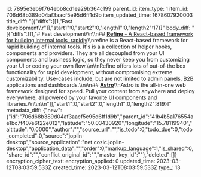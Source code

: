 id: 7895e3eb9f764ebb8cd1ea29b364c199
parent_id: 
item_type: 1
item_id: 706d68b389d04af3aacf5e95d6ff1d9b
item_updated_time: 1678607920003
title_diff: "[{\"diffs\":[[1,\"Fast development\\\r\"]],\"start1\":0,\"start2\":0,\"length1\":0,\"length2\":17}]"
body_diff: "[{\"diffs\":[[1,\"# Fast development\\\n\\\n## [**Refine** - A React-based framework for building internal tools, rapidly](https://refine.dev/)\\\nrefine is a React-based framework for rapid building of internal tools. It's is a a collection of helper hooks, components and providers. They are all decoupled from your UI components and business logic, so they never keep you from customizing your UI or coding your own flow.\\\n\\\nRefine offers lots of out-of-the box functionality for rapid development, without compromising extreme customizability. Use-cases include, but are not limited to admin panels, B2B applications and dashboards.\\\n\\\n## [**Astro**](https://astro.build/)\\\nAstro is the all-in-one web framework designed for speed. Pull your content from anywhere and deploy everywhere, all powered by your favorite UI components and libraries.\\\n\\\n\\\n\"]],\"start1\":0,\"start2\":0,\"length1\":0,\"length2\":819}]"
metadata_diff: {"new":{"id":"706d68b389d04af3aacf5e95d6ff1d9b","parent_id":"41b4b5a176554ae1bc7f407e6f22e012","latitude":"50.03430920","longitude":"15.78119940","altitude":"0.0000","author":"","source_url":"","is_todo":0,"todo_due":0,"todo_completed":0,"source":"joplin-desktop","source_application":"net.cozic.joplin-desktop","application_data":"","order":0,"markup_language":1,"is_shared":0,"share_id":"","conflict_original_id":"","master_key_id":""},"deleted":[]}
encryption_cipher_text: 
encryption_applied: 0
updated_time: 2023-03-12T08:03:59.533Z
created_time: 2023-03-12T08:03:59.533Z
type_: 13